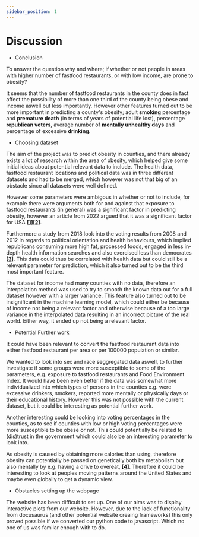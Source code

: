 ```yaml
---
sidebar_position: 1
---
```


# Discussion

* Conclusion 

To answer the question why and where; if whether or not people in areas with higher number of fastfood restaurants, or with low income, are prone to obesity? 

It seems that the number of fastfood restaurants in the county does in fact affect the possibility of more than one third of the county being obese and income aswell but less importantly. However other features turned out to be more important in predicting a county's obesity; adult **smoking** percentage and **premature death** (in terms of years of potential life lost), percentage **republican voters**, average number of **mentally unhealthy days** and percentage of excessive **drinking**. 



* Choosing dataset 

The aim of the project was to predict obesity in counties, and there already exists a lot of research within the area of obesity, which helped give some initial ideas about potential relevant data to include. The health data, fastfood restaurant locations and political data was in three different datasets and had to be merged, which however was not that big of an obstacle since all datasets were well defined. 

However some parameters were ambigous in whether or not to include, for example there were arguments both for and against that exposure to fastfood restaurants (in general) was a significant factor in predicting obesity, however an article from 2022 argued that it was a significant factor for USA **[[1]](https://nutritionj.biomedcentral.com/articles/10.1186/s12937-021-00713-5)[[2]](https://www.nature.com/articles/s41467-021-27522-y)**. 

Furthermore a study from 2018 look into the voting results from 2008 and 2012 in regards to political orientation and health behaviours, which implied republicans consuming more high fat, processed foods, engaged in less in-depth health information searches and also exercised less than democrates **[[3]](https://pubmed.ncbi.nlm.nih.gov/29940293/)**. This data could thus be correlated with health data but could still be a relevant parameter for prediction, which it also turned out to be the third most important feature. 

The dataset for income had many counties with no data, therefore an interpolation method was used to try to smooth the known data out for a full dataset however with a larger variance. This feature also turned out to be insignificant in the machine learning model, which could either be because of income not being a relevant factor and otherwise because of a too large variance in the interpolated data resulting in an incorrect picture of the real world. Either way, it ended up not being a relevant factor. 

* Potential Further work 

It could have been relevant to convert the fastfood restaurant data into either fastfood restaurant per area or per 100000 population or similar. 

We wanted to look into sex and race seggregated data aswell, to further investigate if some groups were more susceptible to some of the parameters, e.g. exposure to fastfood restaurants and Food Environment Index. It would have been even better if the data was somewhat more individualized into which types of persons in the counties  e.g. were excessive drinkers, smokers, reported more mentally or physically days or their educational history. However this was not possible with the current dataset, but it could be interesting as potential further work. 

Another interesting could be looking into voting percentages in the counties, as to see if counties with low or high voting percentages were more susceptible to be obese or not. This could potentially be related to (dis)trust in the government which could also be an interesting parameter to look into. 

As obesity is caused by obtaining more calories than using, therefore obesity can potentially be passed on genetically both by metabolism but also mentally by e.g. having a drive to overeat, **[[4]](https://www.cdc.gov/genomics/resources/diseases/obesity/index.htm)**. Therefore it could be interesting to look at peoples moving patterns around the United States and maybe even globally to get a dynamic view.


* Obstacles setting up the webpage

The website has been difficult to set up. One of our aims was to display interactive plots from our website. However, due to the lack of functionality from docusaurus (and other potential website creaing frameworks) this only proved possible if we converted our python code to javascript. Which no one of us was familar enough with to do. 



